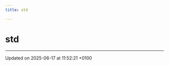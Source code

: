 ```yaml
---
title: std

---
```


# std








-------------------------------

Updated on 2025-06-17 at 11:52:21 +0100